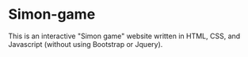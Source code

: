 # Simon-game
This is an interactive "Simon game" website written in HTML, CSS, and Javascript (without using Bootstrap or Jquery).
